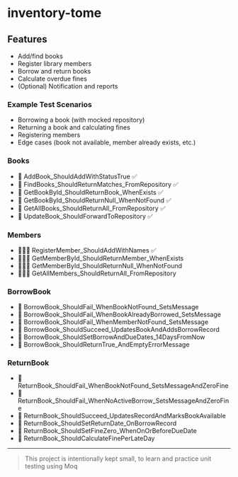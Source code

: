 # inventory-tome
## Features

- Add/find books
- Register library members
- Borrow and return books
- Calculate overdue fines
- (Optional) Notification and reports

### Example Test Scenarios

- Borrowing a book (with mocked repository)
- Returning a book and calculating fines
- Registering members
- Edge cases (book not available, member already exists, etc.)

### Books
- 📗 AddBook_ShouldAddWithStatusTrue ✅
- 📗 FindBooks_ShouldReturnMatches_FromRepository ✅
- 📗 GetBookById_ShouldReturnBook_WhenExists ✅
- 📗 GetBookById_ShouldReturnNull_WhenNotFound ✅
- 📗 GetAllBooks_ShouldReturnAll_FromRepository ✅
- 📗 UpdateBook_ShouldForwardToRepository ✅

### Members
- 🧑‍🤝‍🧑 RegisterMember_ShouldAddWithNames ✅
- 🧑‍🤝‍🧑 GetMemberById_ShouldReturnMember_WhenExists  
- 🧑‍🤝‍🧑 GetMemberById_ShouldReturnNull_WhenNotFound
- 🧑‍🤝‍🧑 GetAllMembers_ShouldReturnAll_FromRepository

### BorrowBook
- 📕 BorrowBook_ShouldFail_WhenBookNotFound_SetsMessage
- 📕 BorrowBook_ShouldFail_WhenBookAlreadyBorrowed_SetsMessage
- 📕 BorrowBook_ShouldFail_WhenMemberNotFound_SetsMessage
- 📕 BorrowBook_ShouldSucceed_UpdatesBookAndAddsBorrowRecord
- 📕 BorrowBook_ShouldSetBorrowAndDueDates_14DaysFromNow
- 📕 BorrowBook_ShouldReturnTrue_AndEmptyErrorMessage

### ReturnBook
- 🔁 ReturnBook_ShouldFail_WhenBookNotFound_SetsMessageAndZeroFine
- 🔁 ReturnBook_ShouldFail_WhenNoActiveBorrow_SetsMessageAndZeroFine
- 🔁 ReturnBook_ShouldSucceed_UpdatesRecordAndMarksBookAvailable
- 🔁 ReturnBook_ShouldSetReturnDate_OnBorrowRecord
- 🔁 ReturnBook_ShouldSetFineZero_WhenOnOrBeforeDueDate
- 🔁 ReturnBook_ShouldCalculateFinePerLateDay

---

> This project is intentionally kept small, to learn and practice unit testing using Moq

